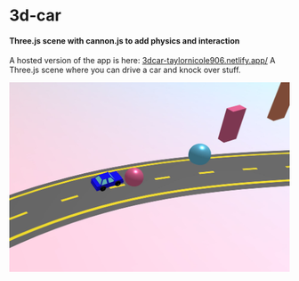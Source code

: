 # 3d-car

#### Three.js scene with cannon.js to add physics and interaction

A hosted version of the app is here: [3dcar-taylornicole906.netlify.app/](https://3dcar-taylornicole906.netlify.app/)
A Three.js scene where you can drive a car and knock over stuff.


![alt text](https://github.com/taylornicole906/3d-car/blob/main/Capture.JPG?raw=true)


